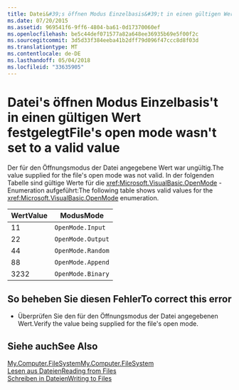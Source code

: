 ```yaml
---
title: Datei&#39;s öffnen Modus Einzelbasis&#39;t in einen gültigen Wert festgelegt
ms.date: 07/20/2015
ms.assetid: 969541f6-9ff6-4804-ba61-0d17370060ef
ms.openlocfilehash: be5c44def071577a82a648ee36935b69e5f00f2c
ms.sourcegitcommit: 3d5d33f384eeba41b2dff79d096f47ccc8d8f03d
ms.translationtype: MT
ms.contentlocale: de-DE
ms.lasthandoff: 05/04/2018
ms.locfileid: "33635905"
---
```

# <a name="file39s-open-mode-wasn39t-set-to-a-valid-value"></a><span data-ttu-id="75c7b-102">Datei&#39;s öffnen Modus Einzelbasis&#39;t in einen gültigen Wert festgelegt</span><span class="sxs-lookup"><span data-stu-id="75c7b-102">File&#39;s open mode wasn&#39;t set to a valid value</span></span>
<span data-ttu-id="75c7b-103">Der für den Öffnungsmodus der Datei angegebene Wert war ungültig.</span><span class="sxs-lookup"><span data-stu-id="75c7b-103">The value supplied for the file's open mode was not valid.</span></span> <span data-ttu-id="75c7b-104">In der folgenden Tabelle sind gültige Werte für die <xref:Microsoft.VisualBasic.OpenMode> -Enumeration aufgeführt:</span><span class="sxs-lookup"><span data-stu-id="75c7b-104">The following table shows valid values for the <xref:Microsoft.VisualBasic.OpenMode> enumeration.</span></span>  
  
|<span data-ttu-id="75c7b-105">Wert</span><span class="sxs-lookup"><span data-stu-id="75c7b-105">Value</span></span>|<span data-ttu-id="75c7b-106">Modus</span><span class="sxs-lookup"><span data-stu-id="75c7b-106">Mode</span></span>|  
|-----------|----------|  
|<span data-ttu-id="75c7b-107">1</span><span class="sxs-lookup"><span data-stu-id="75c7b-107">1</span></span>|`OpenMode.Input`|  
|<span data-ttu-id="75c7b-108">2</span><span class="sxs-lookup"><span data-stu-id="75c7b-108">2</span></span>|`OpenMode.Output`|  
|<span data-ttu-id="75c7b-109">4</span><span class="sxs-lookup"><span data-stu-id="75c7b-109">4</span></span>|`OpenMode.Random`|  
|<span data-ttu-id="75c7b-110">8</span><span class="sxs-lookup"><span data-stu-id="75c7b-110">8</span></span>|`OpenMode.Append`|  
|<span data-ttu-id="75c7b-111">32</span><span class="sxs-lookup"><span data-stu-id="75c7b-111">32</span></span>|`OpenMode.Binary`|  
  
## <a name="to-correct-this-error"></a><span data-ttu-id="75c7b-112">So beheben Sie diesen Fehler</span><span class="sxs-lookup"><span data-stu-id="75c7b-112">To correct this error</span></span>  
  
-   <span data-ttu-id="75c7b-113">Überprüfen Sie den für den Öffnungsmodus der Datei angegebenen Wert.</span><span class="sxs-lookup"><span data-stu-id="75c7b-113">Verify the value being supplied for the file's open mode.</span></span>  
  
## <a name="see-also"></a><span data-ttu-id="75c7b-114">Siehe auch</span><span class="sxs-lookup"><span data-stu-id="75c7b-114">See Also</span></span>  
   
 [<span data-ttu-id="75c7b-115">My.Computer.FileSystem</span><span class="sxs-lookup"><span data-stu-id="75c7b-115">My.Computer.FileSystem</span></span>](xref:Microsoft.VisualBasic.FileIO.FileSystem)  
 [<span data-ttu-id="75c7b-116">Lesen aus Dateien</span><span class="sxs-lookup"><span data-stu-id="75c7b-116">Reading from Files</span></span>](../../visual-basic/developing-apps/programming/drives-directories-files/reading-from-files.md)  
 [<span data-ttu-id="75c7b-117">Schreiben in Dateien</span><span class="sxs-lookup"><span data-stu-id="75c7b-117">Writing to Files</span></span>](../../visual-basic/developing-apps/programming/drives-directories-files/writing-to-files.md)
